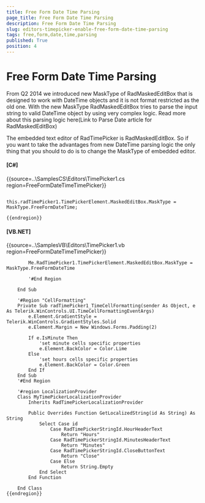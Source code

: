 ```yaml
---
title: Free Form Date Time Parsing
page_title: Free Form Date Time Parsing
description: Free Form Date Time Parsing
slug: editors-timepicker-enable-free-form-date-time-parsing
tags: free,form,date,time,parsing
published: True
position: 4
---
```


# Free Form Date Time Parsing



From Q2 2014 we introduced new MaskType of RadMaskedEditBox that is designed to work with DateTime objects and it is not format restricted as the old one.
        With the new MaskType RadMaskedEditBox tries to parse the input string to valid DateTime object by using very complex logic.  Read more about this parsing logic here(Link to Parse Date article for RadMaskedEditBox)
      

The embedded text editor of RadTimePicker is RadMaskedEditBox. So if you want to take the advantages from new DateTime parsing logic the only thing that you should to do is to change the MaskType of embedded editor.
      

#### __[C#]__

{{source=..\SamplesCS\Editors\TimePicker1.cs region=FreeFormDateTimeTimePicker}}
	            
	            this.radTimePicker1.TimePickerElement.MaskedEditBox.MaskType = MaskType.FreeFormDateTime;
	
	{{endregion}}



#### __[VB.NET]__

{{source=..\SamplesVB\Editors\TimePicker1.vb region=FreeFormDateTimeTimePicker}}
	
	        Me.RadTimePicker1.TimePickerElement.MaskedEditBox.MaskType = MaskType.FreeFormDateTime
	
	        '#End Region
	
	    End Sub
	
	    '#Region "CellFormatting"
	    Private Sub radTimePicker1_TimeCellFormatting(sender As Object, e As Telerik.WinControls.UI.TimeCellFormattingEventArgs)
	        e.Element.GradientStyle = Telerik.WinControls.GradientStyles.Solid
	        e.Element.Margin = New Windows.Forms.Padding(2)
	
	        If e.IsMinute Then
	            'set minute cells specific properties
	            e.Element.BackColor = Color.Lime
	        Else
	            'set hours cells specific properties
	            e.Element.BackColor = Color.Green
	        End If
	    End Sub
	    '#End Region
	
	    '#region LocalizationProvider
	    Class MyTimePickerLocalizationProvider
	        Inherits RadTimePickerLocalizationProvider
	
	        Public Overrides Function GetLocalizedString(id As String) As String
	            Select Case id
	                Case RadTimePickerStringId.HourHeaderText
	                    Return "Hours"
	                Case RadTimePickerStringId.MinutesHeaderText
	                    Return "Minutes"
	                Case RadTimePickerStringId.CloseButtonText
	                    Return "Close"
	                Case Else
	                    Return String.Empty
	            End Select
	        End Function
	
	    End Class
	{{endregion}}



## 
